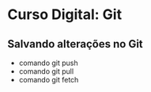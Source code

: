 # Curso Digital: Git

## Salvando alterações no Git

* comando git push
* comando git pull
* comando git fetch